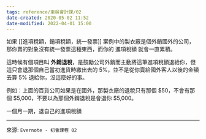 ```yaml
---
tags: reference/東吳會計課/02 
date-created: 2020-05-02 11:52
date-modified: 2022-04-01 15:00
---
```


如果 [[進項稅額，銷項稅額，統一發票]] 案例中的製衣廠是個外銷國外的公司，那你賣的對象沒有統一發票這種東西，而你的 進項稅額 就會一直累積。

這時候有個項目叫 **外銷退稅**，是鼓勵公司外銷而主動將這筆進項稅額退給你，但這只會退那個自己當初進貨時繳出去的 5%，並不是從你賣給國外客人以後的金額去算 5% 退給你，沒這麼好的事。

例如：上面的百貨公司如果是在國外，那製衣廠的退稅只有那個 $50，不會有那個 $5,000，不要以為那個外銷退稅是會退你 $5,000。

一個月一期，退自己的進項稅額

---
來源: `Evernote - 初會課程 02`